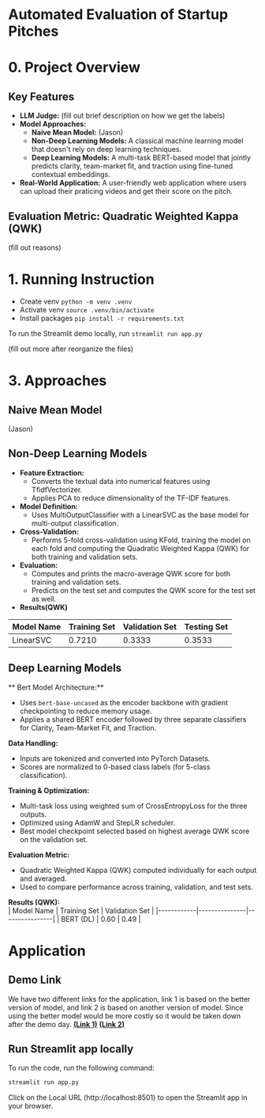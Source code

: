 # Automated Evaluation of Startup Pitches
# 0. Project Overview
## Key Features

- **LLM Judge:** (fill out brief description on how we get the labels)
- **Model Approaches:**
  - **Naive Mean Model:** (Jason)
  - **Non-Deep Learning Models:** A classical machine learning model that doesn't rely on deep learning techniques. 
  - **Deep Learning Models:** A multi-task BERT-based model that jointly predicts clarity, team-market fit, and traction using fine-tuned contextual embeddings.
- **Real-World Application:** A user-friendly web application where users can upload their praticing videos and get their score on the pitch.

## Evaluation Metric: Quadratic Weighted Kappa (QWK)
(fill out reasons)
# 1. Running Instruction

- Create venv `python -m venv .venv`
- Activate venv `source .venv/bin/activate`
- Install packages `pip install -r requirements.txt`

To run the Streamlit demo locally, run `streamlit run app.py`

(fill out more after reorganize the files)

# 3. Approaches

## Naive Mean Model

(Jason)

## Non-Deep Learning Models
- **Feature Extraction:**
  - Converts the textual data into numerical features using TfidfVectorizer.
  - Applies PCA to reduce dimensionality of the TF-IDF features.
- **Model Definition:**
  - Uses MultiOutputClassifier with a LinearSVC as the base model for multi-output classification.
- **Cross-Validation:**
  - Performs 5-fold cross-validation using KFold, training the model on each fold and computing the Quadratic Weighted Kappa (QWK) for both training and validation sets.
- **Evaluation:**
  - Computes and prints the macro-average QWK score for both training and validation sets.
  - Predicts on the test set and computes the QWK score for the test set as well.
- **Results(QWK)**

| Model Name  | Training Set |Validation Set |Testing Set |
| ----------- | -------- |-------- |-------- |
| LinearSVC    | 0.7210   |0.3333   |0.3533   |


## Deep Learning Models

** Bert Model Architecture:**  
- Uses `bert-base-uncased` as the encoder backbone with gradient checkpointing to reduce memory usage.  
- Applies a shared BERT encoder followed by three separate classifiers for Clarity, Team-Market Fit, and Traction.

**Data Handling:**  
- Inputs are tokenized and converted into PyTorch Datasets.  
- Scores are normalized to 0-based class labels (for 5-class classification).  

**Training & Optimization:**  
- Multi-task loss using weighted sum of CrossEntropyLoss for the three outputs.  
- Optimized using AdamW and StepLR scheduler.  
- Best model checkpoint selected based on highest average QWK score on the validation set.

**Evaluation Metric:**  
- Quadratic Weighted Kappa (QWK) computed individually for each output and averaged.  
- Used to compare performance across training, validation, and test sets.

**Results (QWK):**  
| Model Name | Training Set | Validation Set | 
|------------|---------------|----------------|
| BERT (DL)  | 0.60          | 0.49            |

# Application

## Demo Link
We have two different links for the application, link 1 is based on the better version of model, and link 2 is based on another version of model. Since using the better model would be more costly so it would be taken down after the demo day.
[**(Link 1)**]()
[**(Link 2)**](https://huggingface.co/spaces/yiqing111/yc_app_feedback)

## Run Streamlit app locally

To run the code, run the following command:

```bash
streamlit run app.py
```
Click on the Local URL (http://localhost:8501) to open the Streamlit app in your browser.


  
